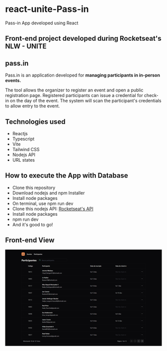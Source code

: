 # react-unite-Pass-in
Pass-in App developed using React 

## Front-end project developed during Rocketseat's NLW - UNITE

## pass.in 

Pass.in is an application developed for **managing participants in in-person events.**

The tool allows the organizer to register an event and open a public registration page.
Registered participants can issue a credential for check-in on the day of the event.
The system will scan the participant's credentials to allow entry to the event.

## Technologies used 

- Reactjs
- Typescript
- Vite
- Tailwind CSS
- Nodejs API
- URL states

## How to execute the App with Database

- Clone this repository
- Download nodejs and npm Installer
- Install node packages
- On terminal, use npm run dev
- Clone this nodejs API: [Rocketseat's API](https://github.com/rocketseat-education/nlw-unite-nodejs)
- Install node packages
- npm run dev
- And it's good to go!

## Front-end View 

<img width="1280" alt="Screenshot showing the app's home page preview" src="./public/pass-in-screen.png">
